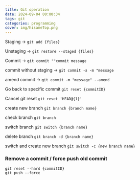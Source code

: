 ```yaml
---
title: Git operation
date: 2024-09-04 00:00:34
tags: git
categories: programming
cover: img/hisameTop.png
---
```


Staging → `git add {files}`

Unstaging → `git restore --staged {files}`

Commit → `git commit ""commit message`

commit without staging → `git commit -a -m "message`

amend commit → `git commit -m "message" --amend`

Go back to specific commit `git reset {commitID}`

Cancel git reset `git reset 'HEAD@{1}'`

create new branch `git branch {branch name}`

check branch `git branch`

switch branch `git switch {branch name}`

delete branch `git branch -d {branch name}`

switch and create new branch `git switch -c {new branch name}`

### Remove a commit / force push old commit

```
git reset --hard {commitID}
git push --force
```
